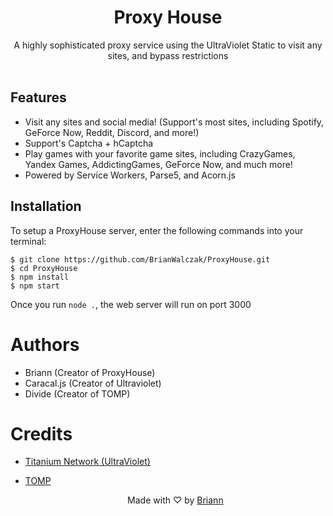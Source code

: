 <h1 align="center">Proxy House</h1>

<p align="center">A highly sophisticated proxy service using the UltraViolet Static to visit any sites, and bypass restrictions<br><br></p>

## Features
- Visit any sites and social media! (Support's most sites, including Spotify, GeForce Now, Reddit, Discord, and more!)
- Support's Captcha + hCaptcha
- Play games with your favorite game sites, including CrazyGames, Yandex Games, AddictingGames, GeForce Now, and much more!
- Powered by Service Workers, Parse5, and Acorn.js

## Installation
To setup a ProxyHouse server, enter the following commands into your terminal:

```
$ git clone https://github.com/BrianWalczak/ProxyHouse.git
$ cd ProxyHouse
$ npm install
$ npm start
```
Once you run ``node .``, the web server will run on port 3000

# Authors

- Briann (Creator of ProxyHouse)
- Caracal.js (Creator of Ultraviolet)
- Divide (Creator of TOMP)

# Credits
- [Titanium Network (UltraViolet)](https://github.com/titaniumnetwork-dev)
- [TOMP](https://github.com/tomphttp)
  

  <p align="center">Made with ♡ by <a href="https://www.brianwalczak.com">Briann</a></p>
